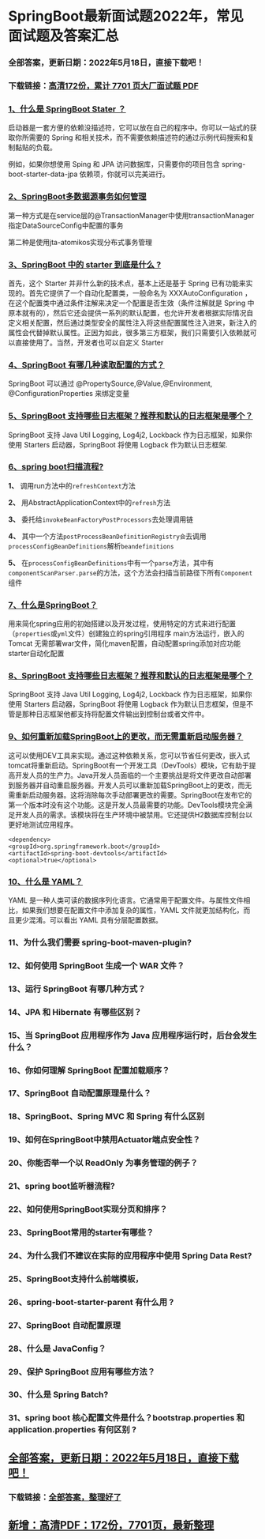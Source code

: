 # SpringBoot最新面试题2022年，常见面试题及答案汇总


### 全部答案，更新日期：2022年5月18日，直接下载吧！

### 下载链接：[高清172份，累计 7701 页大厂面试题  PDF](https://gitee.com/souyunku/DevBooks/blob/master/docs/index.md)



### [1、什么是 SpringBoot Stater ？](https://gitee.com/souyunku/DevBooks/blob/master/docs/SpringBoot/SpringBoot最新面试题2021年，常见面试题及答案汇总.md#1什么是-springboot-stater-)  


启动器是一套方便的依赖没描述符，它可以放在自己的程序中。你可以一站式的获取你所需要的 Spring 和相关技术，而不需要依赖描述符的通过示例代码搜索和复制黏贴的负载。

例如，如果你想使用 Sping 和 JPA 访问数据库，只需要你的项目包含 spring-boot-starter-data-jpa 依赖项，你就可以完美进行。


### [2、SpringBoot多数据源事务如何管理](https://gitee.com/souyunku/DevBooks/blob/master/docs/SpringBoot/SpringBoot最新面试题2021年，常见面试题及答案汇总.md#2springboot多数据源事务如何管理)  


第一种方式是在service层的@TransactionManager中使用transactionManager指定DataSourceConfig中配置的事务

第二种是使用jta-atomikos实现分布式事务管理


### [3、SpringBoot 中的 starter 到底是什么 ?](https://gitee.com/souyunku/DevBooks/blob/master/docs/SpringBoot/SpringBoot最新面试题2021年，常见面试题及答案汇总.md#3springboot-中的-starter-到底是什么-)  


首先，这个 Starter 并非什么新的技术点，基本上还是基于 Spring 已有功能来实现的。首先它提供了一个自动化配置类，一般命名为 XXXAutoConfiguration ，在这个配置类中通过条件注解来决定一个配置是否生效（条件注解就是 Spring 中原本就有的），然后它还会提供一系列的默认配置，也允许开发者根据实际情况自定义相关配置，然后通过类型安全的属性注入将这些配置属性注入进来，新注入的属性会代替掉默认属性。正因为如此，很多第三方框架，我们只需要引入依赖就可以直接使用了。当然，开发者也可以自定义 Starter


### [4、SpringBoot 有哪几种读取配置的方式？](https://gitee.com/souyunku/DevBooks/blob/master/docs/SpringBoot/SpringBoot最新面试题2021年，常见面试题及答案汇总.md#4springboot-有哪几种读取配置的方式)  


SpringBoot 可以通过 @PropertySource,@Value,@Environment, @ConfigurationProperties 来绑定变量


### [5、SpringBoot 支持哪些日志框架？推荐和默认的日志框架是哪个？](https://gitee.com/souyunku/DevBooks/blob/master/docs/SpringBoot/SpringBoot最新面试题2021年，常见面试题及答案汇总.md#5springboot-支持哪些日志框架推荐和默认的日志框架是哪个)  


SpringBoot 支持 Java Util Logging, Log4j2, Lockback 作为日志框架，如果你使用 Starters 启动器，SpringBoot 将使用 Logback 作为默认日志框架.


### [6、spring boot扫描流程?](https://gitee.com/souyunku/DevBooks/blob/master/docs/SpringBoot/SpringBoot最新面试题2021年，常见面试题及答案汇总.md#6spring-boot扫描流程)  


**1、** 调用run方法中的`refreshContext`方法

**2、** 用AbstractApplicationContext中的`refresh`方法

**3、** 委托给`invokeBeanFactoryPostProcessors`去处理调用链

**4、** 其中一个方法`postProcessBeanDefinitionRegistry会`去调用`processConfigBeanDefinitions`解析`beandefinitions`

**5、** 在`processConfigBeanDefinitions`中有一个`parse`方法，其中有`componentScanParser.parse`的方法，这个方法会扫描当前路径下所有`Component`组件


### [7、什么是SpringBoot？](https://gitee.com/souyunku/DevBooks/blob/master/docs/SpringBoot/SpringBoot最新面试题2021年，常见面试题及答案汇总.md#7什么是springboot)  


用来简化spring应用的初始搭建以及开发过程，使用特定的方式来进行配置（`properties`或`yml`文件）创建独立的spring引用程序 main方法运行，嵌入的Tomcat 无需部署war文件，简化maven配置，自动配置spring添加对应功能starter自动化配置


### [8、SpringBoot 支持哪些日志框架？推荐和默认的日志框架是哪个？](https://gitee.com/souyunku/DevBooks/blob/master/docs/SpringBoot/SpringBoot最新面试题2021年，常见面试题及答案汇总.md#8springboot-支持哪些日志框架推荐和默认的日志框架是哪个)  


SpringBoot 支持 Java Util Logging, Log4j2, Lockback 作为日志框架，如果你使用 Starters 启动器，SpringBoot 将使用 Logback 作为默认日志框架，但是不管是那种日志框架他都支持将配置文件输出到控制台或者文件中。


### [9、如何重新加载SpringBoot上的更改，而无需重新启动服务器？](https://gitee.com/souyunku/DevBooks/blob/master/docs/SpringBoot/SpringBoot最新面试题2021年，常见面试题及答案汇总.md#9如何重新加载springboot上的更改而无需重新启动服务器)  


这可以使用DEV工具来实现。通过这种依赖关系，您可以节省任何更改，嵌入式tomcat将重新启动。SpringBoot有一个开发工具（DevTools）模块，它有助于提高开发人员的生产力。Java开发人员面临的一个主要挑战是将文件更改自动部署到服务器并自动重启服务器。开发人员可以重新加载SpringBoot上的更改，而无需重新启动服务器。这将消除每次手动部署更改的需要。SpringBoot在发布它的第一个版本时没有这个功能。这是开发人员最需要的功能。DevTools模块完全满足开发人员的需求。该模块将在生产环境中被禁用。它还提供H2数据库控制台以更好地测试应用程序。

```
<dependency>
<groupId>org.springframework.boot</groupId>
<artifactId>spring-boot-devtools</artifactId>
<optional>true</optional>
```


### [10、什么是 YAML？](https://gitee.com/souyunku/DevBooks/blob/master/docs/SpringBoot/SpringBoot最新面试题2021年，常见面试题及答案汇总.md#10什么是-yaml)  


YAML 是一种人类可读的数据序列化语言。它通常用于配置文件。与属性文件相比，如果我们想要在配置文件中添加复杂的属性，YAML 文件就更加结构化，而且更少混淆。可以看出 YAML 具有分层配置数据。


### 11、为什么我们需要 spring-boot-maven-plugin?
### 12、如何使用 SpringBoot 生成一个 WAR 文件？
### 13、运行 SpringBoot 有哪几种方式？
### 14、JPA 和 Hibernate 有哪些区别？
### 15、当 SpringBoot 应用程序作为 Java 应用程序运行时，后台会发生什么？
### 16、你如何理解 SpringBoot 配置加载顺序？
### 17、SpringBoot 自动配置原理是什么？
### 18、SpringBoot、Spring MVC 和 Spring 有什么区别
### 19、如何在SpringBoot中禁用Actuator端点安全性？
### 20、你能否举一个以 ReadOnly 为事务管理的例子？
### 21、spring boot监听器流程?
### 22、如何使用SpringBoot实现分页和排序？
### 23、SpringBoot常用的starter有哪些？
### 24、为什么我们不建议在实际的应用程序中使用 Spring Data Rest?
### 25、SpringBoot支持什么前端模板，
### 26、spring-boot-starter-parent 有什么用 ?
### 27、SpringBoot 自动配置原理
### 28、什么是 JavaConfig？
### 29、保护 SpringBoot 应用有哪些方法？
### 30、什么是 Spring Batch?
### 31、spring boot 核心配置文件是什么？bootstrap.properties 和 application.properties 有何区别 ?





## [全部答案，更新日期：2022年5月18日，直接下载吧！](https://gitee.com/souyunku/DevBooks/blob/master/docs/daan.md)

### 下载链接：[全部答案，整理好了](https://gitee.com/souyunku/DevBooks/blob/master/docs/daan.md)




## [新增：高清PDF：172份，7701页，最新整理](https://gitee.com/souyunku/DevBooks/blob/master/docs/daan.md)




